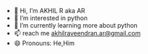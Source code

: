 - 👋 Hi, I’m AKHIL R aka AR
- 👀 I’m interested in python
- 🌱 I’m currently learning more about python
- 📫 reach me akhilraveendran.ar@gmail.com
- 😄 Pronouns: He,Him

<!---
AKHILRAVEENDRAN-AR/AKHILRAVEENDRAN-AR is a ✨ special ✨ repository because its `README.md` (this file) appears on your GitHub profile.
You can click the Preview link to take a look at your changes.
--->
